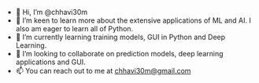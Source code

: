 - 👋 Hi, I’m @chhavi30m
- 👀 I’m keen to learn more about the extensive applications of ML and AI. I also am eager to learn all of Python.
- 🌱 I’m currently learning training models, GUI in Python and Deep Learning.
- 💞️ I’m looking to collaborate on prediction models, deep learning applications and GUI.
- 📫 You can reach out to me at chhavi30m@gmail.com

<!---
chhavi30m/chhavi30m is a ✨ special ✨ repository because its `README.md` (this file) appears on your GitHub profile.
You can click the Preview link to take a look at your changes.
--->
